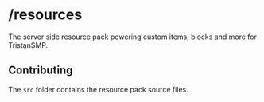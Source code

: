 # /resources

The server side resource pack powering custom items, blocks and more for TristanSMP.

## Contributing

The `src` folder contains the resource pack source files.
